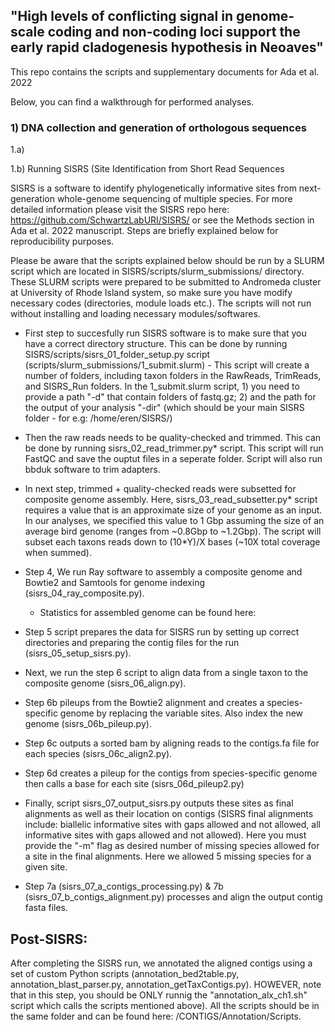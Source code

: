## "High levels of conflicting signal in genome-scale coding and non-coding loci support the early rapid cladogenesis hypothesis in Neoaves"


This repo contains the scripts and supplementary documents for Ada et al. 2022

Below, you can find a walkthrough for performed analyses.

### 1) DNA collection and generation of orthologous sequences

1.a)

1.b) Running SISRS (Site Identification from Short Read Sequences

SISRS is a software to identify phylogenetically informative sites from next-generation whole-genome sequencing of multiple species. For more detailed information please visit the SISRS repo here: https://github.com/SchwartzLabURI/SISRS/ or see the Methods section in Ada et al. 2022 manuscript. Steps are briefly explained below for reproducibility purposes.

Please be aware that the scripts explained below should be run by a SLURM script which are located in SISRS/scripts/slurm_submissions/ directory. These SLURM scripts were prepared to be submitted to Andromeda cluster at University of Rhode Island system, so make sure you have modify necessary codes (directories, module loads etc.). The scripts will not run without installing and loading necessary modules/softwares.


 - First step to succesfully run SISRS software is to make sure that you have a correct directory structure. This can be done by running SISRS/scripts/sisrs_01_folder_setup.py script (scripts/slurm_submissions/1_submit.slurm) - This script will create a number of folders, including taxon folders in the RawReads, TrimReads, and SISRS_Run folders. In the 1_submit.slurm script, 1) you need to provide a path "-d" that contain folders of fastq.gz; 2) and the path for the output of your analysis "-dir" (which should be your main SISRS folder - for e.g: /home/eren/SISRS/)

 -  Then the raw reads needs to be quality-checked and trimmed. This can be done by running  sisrs_02_read_trimmer.py* script. This script will run FastQC and save the ouptut files in a seperate folder. Script will also run bbduk software to trim adapters.

 - In next step, trimmed + quality-checked reads were subsetted for composite genome assembly. Here, sisrs_03_read_subsetter.py* script requires a value that is an approximate size of your genome as an input. In our analyses, we specified this value to 1 Gbp assuming the size of an average bird genome (ranges from ~0.8Gbp to ~1.2Gbp). The script
will subset each taxons reads down to (10*Y)/X bases (~10X total coverage when summed).

 - Step 4, We run Ray software to assembly a composite genome and Bowtie2 and Samtools for genome indexing (sisrs_04_ray_composite.py).

    - Statistics for assembled genome can be found here:

 - Step 5 script prepares the data for SISRS run by setting up correct directories and preparing the contig files for the run (sisrs_05_setup_sisrs.py).

 - Next, we run the step 6 script to align data from a single taxon to the composite genome (sisrs_06_align.py).

  - Step 6b pileups from the Bowtie2 alignment and creates a species-specific genome by replacing the variable sites. Also index the new genome (sisrs_06b_pileup.py).

  - Step 6c outputs a sorted bam by aligning reads to the contigs.fa file for each species (sisrs_06c_align2.py).

  - Step 6d creates a pileup for the contigs from species-specific genome then calls a base for each site (sisrs_06d_pileup2.py)

  - Finally, script sisrs_07_output_sisrs.py outputs these sites as final alignments as well as their location on contigs (SISRS final alignments include: biallelic informative sites with gaps allowed and not allowed, all informative sites with gaps allowed and not allowed). Here you must provide the "-m" flag as desired number of missing species allowed for a site in the final alignments. Here we allowed 5 missing species for a given site.

  - Step 7a (sisrs_07_a_contigs_processing.py) & 7b (sisrs_07_b_contigs_alignment.py) processes and align the output contig fasta files.

  ## Post-SISRS:

After completing the SISRS run, we annotated the aligned contigs using a set of custom Python scripts (annotation_bed2table.py,  annotation_blast_parser.py, annotation_getTaxContigs.py). HOWEVER, note that in this step, you should be ONLY runnig the "annotation_alx_ch1.sh" script which calls the scripts mentioned above). All the scripts should be in the same folder and can be found here: /CONTIGS/Annotation/Scripts.
